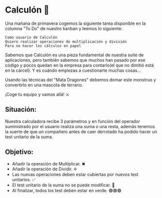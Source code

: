 # Calculón 🤖

Una mañana de primavera cogemos la siguiente tarea disponible en la columna "To Do" de nuestro kanban y leemos lo siguiente:

    Como usuario de Calculón
    Quiero realizar operaciones de multiplicación y división
    Para no hacer los cálculos en papel

Sabemos que Calculón es una pieza fundamental de nuestra suite de aplicaciones, pero también sabemos que muchos han pasado por ese código y pocos quedan en la empresa para contarlo(el que no dimitió está en la cárcel). Y es cuándo empiezas a cuestionarte muchas cosas...

Usando las técnicas del "Mata Dragones" debemos domar este monstruo y convertirlo en una mascota de terrario.

¡Coge tu equipo y vamos allá! ⚔

## Situación:
Nuestra calculadora recibe 3 parámetros y en función del operador suministrado por el usuario realiza una suma o una resta, además tenemos la suerte de que un compañero antes de caer derrotado ha podido hacer un test unitario de la suma.

## Objetivo:

 - Añadir la operación de Multiplicar. ✖
 - Añadir la operación de Dividir. ➗
 - Las nuevas operaciones deben estar cubiertas por nuevos test unitarios. ✅ 
 - El test unitario de la suma no se puede modificar. 🚫
 - Al finalizar, todos los test deben estar en verde. 🟢🟢🟢
